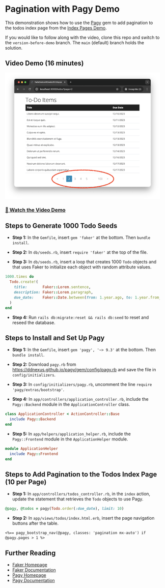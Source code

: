 # Pagination with Pagy Demo

This demonstration shows how to use the [Pagy](https://github.com/ddnexus/pagy#readme) gem to add pagination to the todos index page from the [Index Pages Demo](https://rails-demos-n-deets-2023.herokuapp.com/demos/index-pages).

If you would like to follow along with the video, clone this repo and switch to the `version-before-demo` branch. The `main` (default) branch holds the solution.

## Video Demo (16 minutes)

[![Screenshot of todos index page with pagination buttons at the bottom of the page](todos_index_with_pagination.png)](https://youtu.be/jRvoGUCMzhM?si=XGGdh_7N1JbPBrEn)

### [🎦 Watch the Video Demo](https://youtu.be/jRvoGUCMzhM?si=XGGdh_7N1JbPBrEn)

## Steps to Generate 1000 Todo Seeds

- **Step 1:** In the `Gemfile`, insert `gem 'faker'` at the bottom. Then `bundle install`.

- **Step 2:** In `db/seeds.rb`, insert `require 'faker'` at the top of the file.

- **Step 3:** In `db/seeds.rb`, insert a loop that creates 1000 `Todo` objects and that uses Faker to initialize each object with random attribute values.

```ruby
1000.times do
  Todo.create!(
    title:       Faker::Lorem.sentence,
    description: Faker::Lorem.paragraph,
    due_date:    Faker::Date.between(from: 1.year.ago, to: 1.year.from_now)
  )
end
```

- **Step 4:** Run `rails db:migrate:reset && rails db:seed` to reset and reseed the database.

## Steps to Install and Set Up Pagy

- **Step 1:** In the `Gemfile`, insert `gem 'pagy', '~> 9.3'` at the bottom. Then `bundle install`.

- **Step 2:** Download `pagy.rb` from <https://ddnexus.github.io/pagy/gem/config/pagy.rb> and save the file in `config/initializers`.

- **Step 3:** In `config/initializers/pagy.rb`, uncomment the line `require 'pagy/extras/bootstrap'`.

- **Step 4:** In `app/controllers/application_controller.rb`, include the `Pagy::Backend` module in the `ApplicationController` class.

```ruby
class ApplicationController < ActionController::Base
  include Pagy::Backend
end
```

- **Step 5:** In `app/helpers/application_helper.rb`, include the `Pagy::Frontend` module in the `ApplicationHelper` module.

```ruby
module ApplicationHelper
  include Pagy::Frontend
end
```

## Steps to Add Pagination to the Todos Index Page (10 per Page)

- **Step 1:** In `app/controllers/todos_controller.rb`, in the `index` action, update the statement that retrieves the `Todo` objects to use Pagy.

```ruby
@pagy, @todos = pagy(Todo.order(:due_date), limit: 10)
```

- **Step 2:** In `app/views/todos/index.html.erb`, insert the page navigation buttons after the table.

```erb
<%== pagy_bootstrap_nav(@pagy, classes: 'pagination mx-auto') if @pagy.pages > 1 %>
```

## Further Reading

- [Faker Homepage](https://github.com/faker-ruby/faker#readme)
- [Faker Documentation](https://www.rubydoc.info/gems/faker/)
- [Pagy Homepage](https://github.com/ddnexus/pagy#readme)
- [Pagy Documentation](https://ddnexus.github.io/pagy/)
